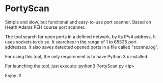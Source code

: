 # PortyScan
Simple and slow, but functional and easy-to-use port scanner. Based on Heath Adams PEH course port scanner.

The tool search for open ports in a defined network, by its IPv4 address. It uses sockets to do so.
It searches in the range of 1 to 65535 port addresses. It also saves detected opened ports in a file called "scanns.log".

For using this tool, the only requirement is to have Python 3.x installed.

For launching the tool, just execute: python3 PortyScan.py \<ip\>

  Enjoy it!

